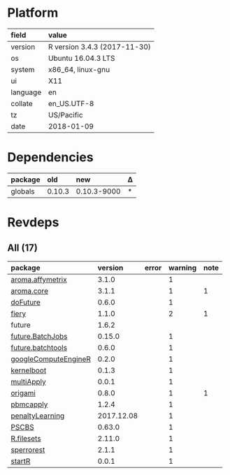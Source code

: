 # Platform

|field    |value                        |
|:--------|:----------------------------|
|version  |R version 3.4.3 (2017-11-30) |
|os       |Ubuntu 16.04.3 LTS           |
|system   |x86_64, linux-gnu            |
|ui       |X11                          |
|language |en                           |
|collate  |en_US.UTF-8                  |
|tz       |US/Pacific                   |
|date     |2018-01-09                   |

# Dependencies

|package |old    |new         |Δ  |
|:-------|:------|:-----------|:--|
|globals |0.10.3 |0.10.3-9000 |*  |

# Revdeps

## All (17)

|package                                                  |version    |error |warning |note |
|:--------------------------------------------------------|:----------|:-----|:-------|:----|
|[aroma.affymetrix](problems.md#aromaaffymetrix)          |3.1.0      |      |1       |     |
|[aroma.core](problems.md#aromacore)                      |3.1.1      |      |1       |1    |
|[doFuture](problems.md#dofuture)                         |0.6.0      |      |1       |     |
|[fiery](problems.md#fiery)                               |1.1.0      |      |2       |1    |
|future                                                   |1.6.2      |      |        |     |
|[future.BatchJobs](problems.md#futurebatchjobs)          |0.15.0     |      |1       |     |
|[future.batchtools](problems.md#futurebatchtools)        |0.6.0      |      |1       |     |
|[googleComputeEngineR](problems.md#googlecomputeenginer) |0.2.0      |      |1       |     |
|[kernelboot](problems.md#kernelboot)                     |0.1.3      |      |1       |     |
|[multiApply](problems.md#multiapply)                     |0.0.1      |      |1       |     |
|[origami](problems.md#origami)                           |0.8.0      |      |1       |1    |
|[pbmcapply](problems.md#pbmcapply)                       |1.2.4      |      |1       |     |
|[penaltyLearning](problems.md#penaltylearning)           |2017.12.08 |      |1       |     |
|[PSCBS](problems.md#pscbs)                               |0.63.0     |      |1       |     |
|[R.filesets](problems.md#rfilesets)                      |2.11.0     |      |1       |     |
|[sperrorest](problems.md#sperrorest)                     |2.1.1      |      |1       |     |
|[startR](problems.md#startr)                             |0.0.1      |      |1       |     |


